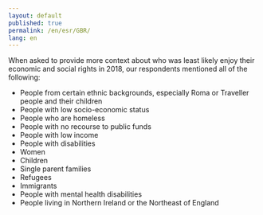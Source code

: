 ```yaml
---
layout: default
published: true
permalink: /en/esr/GBR/
lang: en
---
```


When asked to provide more context about who was least likely enjoy their economic and social rights in 2018, our respondents mentioned all of the following:
-	People from certain ethnic backgrounds, especially Roma or Traveller people and their children
-	People with low socio-economic status 
-	People who are homeless
-	People with no recourse to public funds
-	People with low income
-	People with disabilities
-	Women
-	Children
-	Single parent families
-	Refugees
-	Immigrants
-	People with mental health disabilities
-	People living in Northern Ireland or the Northeast of England

